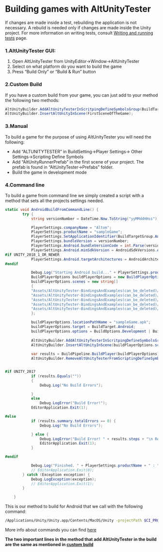 # Building games with AltUnityTester

If changes are made inside a test, rebuilding the application is not necessary. A rebuild is needed only if changes are made inside the Unity project. For more information on writing tests, consult [Writing and running tests](writing-running-tests.md) page.

### 1.AltUnityTester GUI:

1. Open AltUnityTester from UnityEditor->Window->AltUnityTester
2. Select on what platform do you want to build the game
3. Press “Build Only” or “Build & Run” button



### 2.Custom Build

If you have a custom build from your game, you can just add to your method the following two methods:

``` c#
AltUnityBuilder.AddAltUnityTesterInScritpingDefineSymbolsGroup(BuildTargetGroup.Android);//Target group for which you are building
AltUnityBuilder.InsertAltUnityInScene(FirstSceneOfTheGame);
```


### 3.Manual

To build a game for the purpose of using AltUnityTester you will need the following:

* Add “ALTUNITYTESTER” in BuildSetting->Player Settings-> Other Settings->Scripting Define Symbols
* Add “AltUnityRunnerPrefab” in the first scene of your project. The prefab is found in “AltUnityTester->Prefabs” folder.
* Build the game in development mode


### 4.Command line

To build a game from command line we simply created a script with a method that sets all the projects settings needed.
```c#
static void AndroidBuildFromCommandLine() {
        try {
            string versionNumber = DateTime.Now.ToString("yyMMddHHss");

            PlayerSettings.companyName = "Altom";
            PlayerSettings.productName = "sampleGame";
            PlayerSettings.SetApplicationIdentifier(BuildTargetGroup.Android, "fi.altom.altunitytester");
            PlayerSettings.bundleVersion = versionNumber;
            PlayerSettings.Android.bundleVersionCode = int.Parse(versionNumber);
            PlayerSettings.Android.minSdkVersion = AndroidSdkVersions.AndroidApiLevel23;
#if UNITY_2018_1_OR_NEWER
            PlayerSettings.Android.targetArchitectures = AndroidArchitecture.ARMv7;
#endif

            Debug.Log("Starting Android build..." + PlayerSettings.productName + " : " + PlayerSettings.bundleVersion);
            BuildPlayerOptions buildPlayerOptions = new BuildPlayerOptions();
            buildPlayerOptions.scenes = new string[]
            {
            "Assets/AltUnityTester-BindingsAndExamples(can_be_deleted)/Scenes/Scene 1 AltUnityDriverTestScene.unity",
            "Assets/AltUnityTester-BindingsAndExamples(can_be_deleted)/Scenes/Scene 2 Draggable Panel.unity",
            "Assets/AltUnityTester-BindingsAndExamples(can_be_deleted)/Scenes/Scene 3 Drag And Drop.unity",
            "Assets/AltUnityTester-BindingsAndExamples(can_be_deleted)/Scenes/Scene 4 No Cameras.unity",
            "Assets/AltUnityTester-BindingsAndExamples(can_be_deleted)/Scenes/Scene 5 Keyboard Input.unity"
            };

            buildPlayerOptions.locationPathName = "sampleGame.apk";
            buildPlayerOptions.target = BuildTarget.Android;
            buildPlayerOptions.options = BuildOptions.Development | BuildOptions.AutoRunPlayer;
            
			AltUnityBuilder.AddAltUnityTesterInScritpingDefineSymbolsGroup(BuildTargetGroup.Android);
			AltUnityBuilder.InsertAltUnityInScene(buildPlayerOptions.scenes[0]);
            
			var results = BuildPipeline.BuildPlayer(buildPlayerOptions);
            AltUnityBuilder.RemoveAltUnityTesterFromScriptingDefineSymbols(BuildTargetGroup.Android);


#if UNITY_2017
            if (results.Equals(""))
            {
                Debug.Log("No Build Errors");

            }
            else
                Debug.LogError("Build Error!");
            EditorApplication.Exit(1);

#else
            if (results.summary.totalErrors == 0) {
                Debug.Log("No Build Errors");

            } else {
                Debug.LogError("Build Error! " + results.steps + "\n Result: " + results.summary.result + "\n Stripping info: " + results.strippingInfo);
                EditorApplication.Exit(1);
            }

#endif

            Debug.Log("Finished. " + PlayerSettings.productName + " : " + PlayerSettings.bundleVersion);
            // EditorApplication.Exit(0);
        } catch (Exception exception) {
            Debug.LogException(exception);
            // EditorApplication.Exit(1);
        }

    }
``` 
This is our method to build for Android that we call with the following command:
```bash
/Applications/Unity/Unity.app/Contents/MacOS/Unity -projectPath $CI_PROJECT_DIR -executeMethod BuildAltUnityTester.AndroidBuildFromCommandLine -logFile buildAndroid.log -quit
```
More info about commands you can find [here](https://docs.unity3d.com/Manual/CommandLineArguments.html)

**The two important lines in the method that add AltUnityTester in the build are the same as mentioned in [custom build](#custom-build)**


